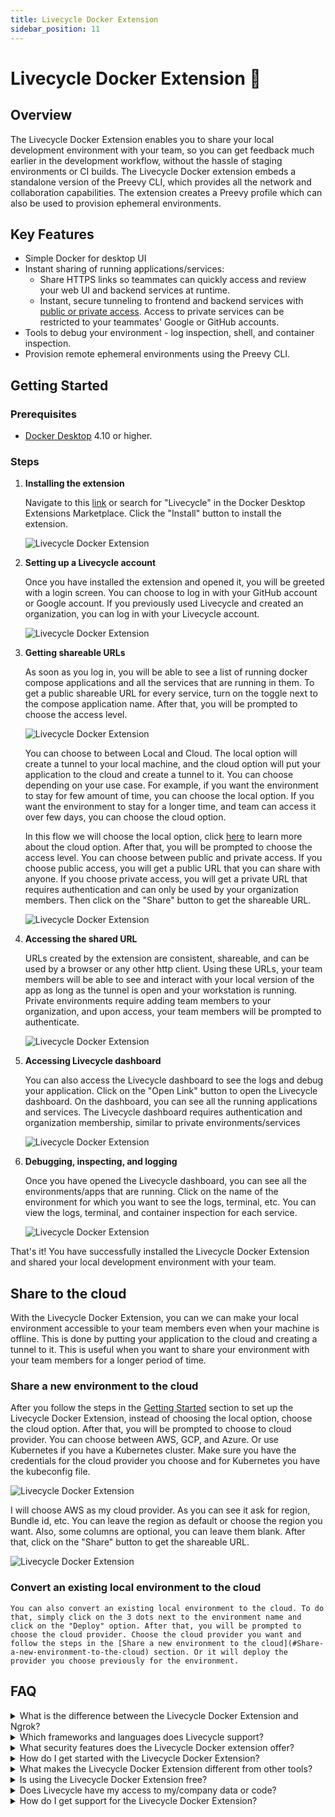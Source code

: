 ```yaml
---
title: Livecycle Docker Extension
sidebar_position: 11
---
```


# Livecycle Docker Extension 🐳

## Overview

The Livecycle Docker Extension enables you to share your local development environment with your team, so you can get feedback much earlier in the development workflow, without the hassle of staging environments or CI builds.
The Livecycle Docker extension embeds a standalone version of the Preevy CLI, which provides all the network and collaboration capabilities. The extension creates a Preevy profile which can also be used to provision ephemeral environments.  

## Key Features

- Simple Docker for desktop UI
- Instant sharing of running applications/services:
  - Share HTTPS links so teammates can quickly access and review your web UI and backend services at runtime.
  - Instant, secure tunneling to frontend and backend services with [public or private access](https://preevy.dev/recipes/private-services). Access to private services can be restricted to your teammates' Google or GitHub accounts.
- Tools to debug your environment - log inspection, shell, and container inspection.
- Provision remote ephemeral environments using the Preevy CLI.

## Getting Started

### Prerequisites

- [Docker Desktop](https://www.docker.com/products/docker-desktop) 4.10 or higher.

### Steps

1. **Installing the extension**

   Navigate to this [link](https://open.docker.com/extensions/marketplace?extensionId=livecycle/docker-extension) or search for "Livecycle" in the Docker Desktop Extensions Marketplace. Click the "Install" button to install the extension.

   ![Livecycle Docker Extension](https://github.com/livecycle/preevy/assets/51878265/e1960b89-0a9a-4641-8748-3e775555aa65)

2. **Setting up a Livecycle account**

   Once you have installed the extension and opened it, you will be greeted with a login screen. You can choose to log in with your GitHub account or Google account. If you previously used Livecycle and created an organization, you can log in with your Livecycle account.

   ![Livecycle Docker Extension](https://github.com/livecycle/preevy/assets/51878265/8f996b07-797f-4633-b11e-bfcf902b17ab)

3. **Getting shareable URLs**
   
   As soon as you log in, you will be able to see a list of running docker compose applications and all the services that are running in them. To get a public shareable URL for every service, turn on the toggle next to the compose application name. After that, you will be prompted to choose the access level. 

   ![Livecycle Docker Extension](https://github.com/livecycle/preevy/assets/51878265/54044c48-d204-4320-9f9d-b885e8294df2)

   You can choose to between Local and Cloud. The local option will create a tunnel to your local machine, and the cloud option will put your application to the cloud and create a tunnel to it. You can choose depending on your use case. For example, if you want the environment to stay for few amount of time, you can choose the local option. If you want the environment to stay for a longer time, and team can access it over few days, you can choose the cloud option.

   In this flow we will choose the local option, click [here](#Share-to-the-cloud) to learn more about the cloud option. After that, you will be prompted to choose the access level. You can choose between public and private access. If you choose public access, you will get a public URL that you can share with anyone. If you choose private access, you will get a private URL that requires authentication and can only be used by your organization members. Then click on the "Share" button to get the shareable URL.

   ![Livecycle Docker Extension](https://github.com/livecycle/preevy/assets/51878265/0cd6bd7a-2608-4253-b1b0-e0e6eca496dd)

4. **Accessing the shared URL**

   URLs created by the extension are consistent, shareable, and can be used by a browser or any other http client.
   Using these URLs, your team members will be able to see and interact with your local version of the app as long as the tunnel is open and your workstation is running.  
   Private environments require adding team members to your organization, and upon access, your team members will be prompted to authenticate.
   
   ![Livecycle Docker Extension](https://github.com/livecycle/preevy/assets/51878265/cc2d9c8f-35cd-4d71-a61b-0a4041786bec)

5. **Accessing Livecycle dashboard**

   You can also access the Livecycle dashboard to see the logs and debug your application. Click on the "Open Link" button to open the Livecycle dashboard. On the dashboard, you can see all the running applications and services.
   The Livecycle dashboard requires authentication and organization membership, similar to private environments/services 

   ![Livecycle Docker Extension](https://github.com/livecycle/preevy/assets/51878265/c94b28d6-debc-471b-9621-82c73dbc79fe)

6. **Debugging, inspecting, and logging**

   Once you have opened the Livecycle dashboard, you can see all the environments/apps that are running. Click on the name of the environment for which you want to see the logs, terminal, etc. You can view the logs, terminal, and container inspection for each service.

   ![Livecycle Docker Extension](https://github.com/livecycle/preevy/assets/51878265/04e00790-beaf-4f22-bd6e-ca7f497f5aaa)

That's it! You have successfully installed the Livecycle Docker Extension and shared your local development environment with your team.

## Share to the cloud

With the Livecycle Docker Extension, you can we can make your local environment accessible to your team members even when your machine is offline. This is done by putting your application to the cloud and creating a tunnel to it. This is useful when you want to share your environment with your team members for a longer period of time.

### Share a new environment to the cloud
   
   After you follow the steps in the [Getting Started](#Getting-Started) section to set up the Livecycle Docker Extension, instead of choosing the local option, choose the cloud option. After that, you will be prompted to choose to cloud provider. You can choose between AWS, GCP, and Azure. Or use Kubernetes if you have a Kubernetes cluster. Make sure you have the credentials for the cloud provider you choose and for Kubernetes you have the kubeconfig file. 

  ![Livecycle Docker Extension](https://github.com/livecycle/preevy/assets/51878265/e44b5071-4014-4a6e-b59a-23cefee77908)

   I will choose AWS as my cloud provider. As you can see it ask for region, Bundle id, etc. You can leave the region as default or choose the region you want. Also, some columns are optional, you can leave them blank. After that, click on the "Share" button to get the shareable URL.

   ![Livecycle Docker Extension](https://github.com/livecycle/preevy/assets/51878265/2ed52d3d-87ce-48eb-b4c8-1a0b1013144d)

### Convert an existing local environment to the cloud

    You can also convert an existing local environment to the cloud. To do that, simply click on the 3 dots next to the environment name and click on the "Deploy" option. After that, you will be prompted to choose the cloud provider. Choose the cloud provider you want and follow the steps in the [Share a new environment to the cloud](#Share-a-new-environment-to-the-cloud) section. Or it will deploy the provider you choose previously for the environment.

    



## FAQ

<details>
  <summary>What is the difference between the Livecycle Docker Extension and Ngrok?</summary>

  The Livecycle Docker Extension is integrated with Docker and provides a smoother experience for Docker users.
  Consistent URLs, private environments, organizations, and Google/Github authentication are supported out of the box.
  The Livecycle dashboard provides debugging capabilities that include log inspection, shell access, and container inspection.
  Lastly, integration with the Preevy CLI allows you to create preview environments for Pull Requests - remote ephemeral environments that can be used when your development machine is offline.
</details>

<details>
  <summary>Which frameworks and languages does Livecycle support?</summary>

  Livecycle is language and framework agnostic. It works with anything that runs in a Docker container.
</details>

<details>
  <summary>What security features does the Livecycle Docker extension offer?</summary>

  The Livecycle Docker Extension uses a secure <a href="https://livecycle.io/blogs/preevy-proxy-service-2/" target="_blank">SSH tunnel</a> to expose your local development environment using Livecycle's tunnel server, which is only accessible using HTTPS.

  You can enable private URLs to restrict access to your environment.
</details>

<details>
  <summary>How do I get started with the Livecycle Docker Extension?</summary>

  You can get started with the Livecycle Docker Extension by following the steps in the Getting Started section of this document.
</details>

<details>
  <summary>What makes the Livecycle Docker Extension different from other tools?</summary>

  Livecycle Docker extension is integrated with the Preevy CLI and the Livecycle managed service.
  Using the Preevy CLI, you can provision remote ephemeral environments that can be used in addition to sharing local environments.
  This functionality can also be used in your CI pipeline to provision preview environments for Pull Requests.
  The Livecycle managed service adds additional layers of management, collaboration, review, and debugging on top of shared environments.
</details>

<details>
  <summary>Is using the Livecycle Docker Extension free?</summary>

  Yes, the Livecycle Docker Extension is free to use.
</details>

<details>
  <summary>Does Livecycle have my access to my/company data or code?</summary>

  No, Livecycle does not have access to your data or code. We just do tunneling. The building and running of your code is done on your machine or cloud.
</details>

<details>
  <summary>How do I get support for the Livecycle Docker Extension?</summary>

  Join the <a href="https://community.livecycle.io" target="_blank">Livecycle Community</a> on Slack to get support for the Livecycle Docker Extension.
</details>